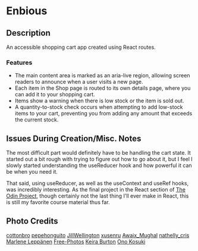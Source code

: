 # Enbious

## Description

An accessible shopping cart app created using React routes.

### Features

-   The main content area is marked as an aria-live region, allowing screen readers to announce when a user visits a new page.
-   Each item in the Shop page is routed to its own details page, where you can add it to your shopping cart.
-   Items show a warning when there is low stock or the item is sold out.
-   A quantity-to-stock check occurs when attempting to add low-stock items to your cart, preventing you from adding any amount that exceeds the current stock.

## Issues During Creation/Misc. Notes

The most difficult part would definitely have to be handling the cart state. It started out a bit rough with trying to figure out how to go about it, but I feel I slowly started understanding the useReducer hook and how powerful it can be when you need it.

That said, using useReducer, as well as the useContext and useRef hooks, was incredibly interesting. As the final project in the React section of [The Odin Project](https://www.theodinproject.com), though certainly not the last thing I'll ever make in React, this is still my favorite course material thus far.

## Photo Credits

[cottonbro](https://www.pexels.com/@cottonbro)
[pepehonguito](https://pixabay.com/users/pepehonguito-6770252/)
[JillWellington](https://pixabay.com/users/jillwellington-334088/)
[xusenru](https://pixabay.com/users/xusenru-1829710/)
[Awaix_Mughal](https://pixabay.com/users/awaix_mughal-2176461/)
[nathelly_cris](https://pixabay.com/users/nathelly_cris-3706095/)
[Marlene Leppänen](https://www.pexels.com/@marleneleppanen)
[Free-Photos](https://pixabay.com/users/free-photos-242387/)
[Keira Burton](https://www.pexels.com/@keira-burton)
[Ono Kosuki](https://www.pexels.com/@ono-kosuki)
